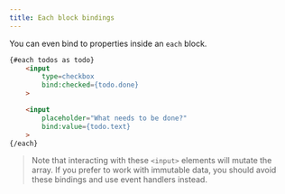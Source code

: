 ```yaml
---
title: Each block bindings
---
```


You can even bind to properties inside an `each` block.

```html
{#each todos as todo}
	<input
		type=checkbox
		bind:checked={todo.done}
	>

	<input
		placeholder="What needs to be done?"
		bind:value={todo.text}
	>
{/each}
```

> Note that interacting with these `<input>` elements will mutate the array. If you prefer to work with immutable data, you should avoid these bindings and use event handlers instead.
